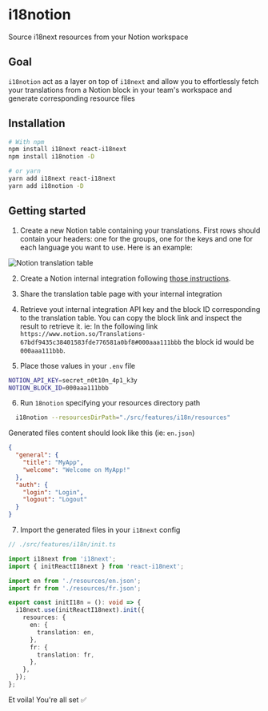 # i18notion

Source i18next resources from your Notion workspace

## Goal

`i18notion` act as a layer on top of `i18next` and allow you to effortlessly fetch your translations from a Notion block in your team's workspace and generate corresponding resource files

## Installation

```bash
# With npm
npm install i18next react-i18next
npm install i18notion -D

# or yarn
yarn add i18next react-i18next
yarn add i18notion -D
```

## Getting started

1. Create a new Notion table containing your translations. First rows should contain your headers: one for the groups, one for the keys and one for each language you want to use. Here is an example:

![Notion translation table](https://i.ibb.co/K9WVBmm/notion-table.png)

2. Create a Notion internal integration following [those instructions](https://www.notion.so/help/add-and-manage-integrations-with-the-api).

3. Share the translation table page with your internal integration

4. Retrieve yout internal integration API key and the block ID corresponding to the translation table. You can copy the block link and inspect the result to retrieve it. ie: In the following link `https://www.notion.so/Translations-67bdf9435c38401583fde776581a0bf8#000aaa111bbb` the block id would be `000aaa111bbb`.

5. Place those values in your `.env` file

```bash
NOTION_API_KEY=secret_n0t10n_4p1_k3y
NOTION_BLOCK_ID=000aaa111bbb
```

6. Run `18notion` specifying your resources directory path

```bash
  i18notion --resourcesDirPath="./src/features/i18n/resources"
```

Generated files content should look like this (ie: `en.json`)

```json
{
  "general": {
    "title": "MyApp",
    "welcome": "Welcome on MyApp!"
  },
  "auth": {
    "login": "Login",
    "logout": "Logout"
  }
}
```

7. Import the generated files in your `i18next` config

```typescript
// ./src/features/i18n/init.ts

import i18next from 'i18next';
import { initReactI18next } from 'react-i18next';

import en from './resources/en.json';
import fr from './resources/fr.json';

export const initI18n = (): void => {
  i18next.use(initReactI18next).init({
    resources: {
      en: {
        translation: en,
      },
      fr: {
        translation: fr,
      },
    },
  });
};
```

Et voila! You're all set ✅

